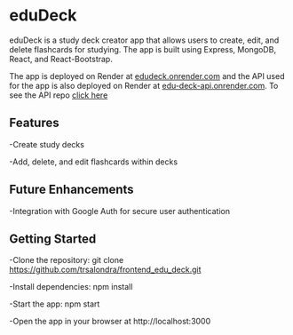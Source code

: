# eduDeck
eduDeck is a study deck creator app that allows users to create, edit, and delete flashcards for studying. The app is built using Express, MongoDB, React, and React-Bootstrap.

The app is deployed on Render at [edudeck.onrender.com](https://edudeck.onrender.com/) and the API used for the app is also deployed on Render at [edu-deck-api.onrender.com](https://edu-deck-api.onrender.com/). To see the API repo [click here](https://github.com/trsalondra/backend_edu_deck)

## Features
-Create study decks 

-Add, delete, and edit flashcards within decks 

## Future Enhancements 
-Integration with Google Auth for secure user authentication 

## Getting Started
-Clone the repository: git clone https://github.com/trsalondra/frontend_edu_deck.git 

-Install dependencies: npm install 

-Start the app: npm start 

-Open the app in your browser at http://localhost:3000 
